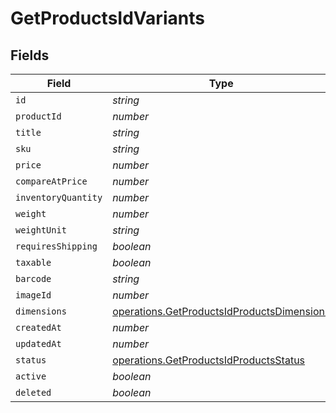 # GetProductsIdVariants


## Fields

| Field                                                                                                    | Type                                                                                                     | Required                                                                                                 | Description                                                                                              |
| -------------------------------------------------------------------------------------------------------- | -------------------------------------------------------------------------------------------------------- | -------------------------------------------------------------------------------------------------------- | -------------------------------------------------------------------------------------------------------- |
| `id`                                                                                                     | *string*                                                                                                 | :heavy_minus_sign:                                                                                       | N/A                                                                                                      |
| `productId`                                                                                              | *number*                                                                                                 | :heavy_minus_sign:                                                                                       | N/A                                                                                                      |
| `title`                                                                                                  | *string*                                                                                                 | :heavy_minus_sign:                                                                                       | N/A                                                                                                      |
| `sku`                                                                                                    | *string*                                                                                                 | :heavy_minus_sign:                                                                                       | N/A                                                                                                      |
| `price`                                                                                                  | *number*                                                                                                 | :heavy_minus_sign:                                                                                       | N/A                                                                                                      |
| `compareAtPrice`                                                                                         | *number*                                                                                                 | :heavy_minus_sign:                                                                                       | N/A                                                                                                      |
| `inventoryQuantity`                                                                                      | *number*                                                                                                 | :heavy_minus_sign:                                                                                       | N/A                                                                                                      |
| `weight`                                                                                                 | *number*                                                                                                 | :heavy_minus_sign:                                                                                       | N/A                                                                                                      |
| `weightUnit`                                                                                             | *string*                                                                                                 | :heavy_minus_sign:                                                                                       | N/A                                                                                                      |
| `requiresShipping`                                                                                       | *boolean*                                                                                                | :heavy_minus_sign:                                                                                       | N/A                                                                                                      |
| `taxable`                                                                                                | *boolean*                                                                                                | :heavy_minus_sign:                                                                                       | N/A                                                                                                      |
| `barcode`                                                                                                | *string*                                                                                                 | :heavy_minus_sign:                                                                                       | N/A                                                                                                      |
| `imageId`                                                                                                | *number*                                                                                                 | :heavy_minus_sign:                                                                                       | N/A                                                                                                      |
| `dimensions`                                                                                             | [operations.GetProductsIdProductsDimensions](../../models/operations/getproductsidproductsdimensions.md) | :heavy_minus_sign:                                                                                       | N/A                                                                                                      |
| `createdAt`                                                                                              | *number*                                                                                                 | :heavy_minus_sign:                                                                                       | N/A                                                                                                      |
| `updatedAt`                                                                                              | *number*                                                                                                 | :heavy_minus_sign:                                                                                       | N/A                                                                                                      |
| `status`                                                                                                 | [operations.GetProductsIdProductsStatus](../../models/operations/getproductsidproductsstatus.md)         | :heavy_minus_sign:                                                                                       | N/A                                                                                                      |
| `active`                                                                                                 | *boolean*                                                                                                | :heavy_minus_sign:                                                                                       | N/A                                                                                                      |
| `deleted`                                                                                                | *boolean*                                                                                                | :heavy_minus_sign:                                                                                       | N/A                                                                                                      |